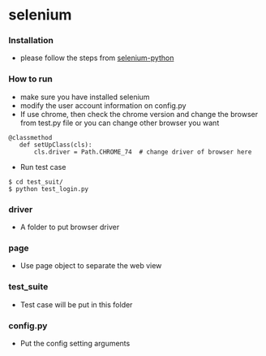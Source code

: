 # selenium

### Installation
 - please follow the steps from [selenium-python](https://selenium-python.readthedocs.io/installation.html)
 
### How to run
 - make sure you have installed selenium
 - modify the user account information on config.py
 - If use chrome, then check the chrome version and change the browser from test.py file or you can change other browser you want
 ```
@classmethod
    def setUpClass(cls):
        cls.driver = Path.CHROME_74  # change driver of browser here
 ```
 - Run test case
 ```
 $ cd test_suit/
 $ python test_login.py
 ```

### driver
 - A folder to put browser driver

### page
 - Use page object to separate the web view
 
### test_suite
 - Test case will be put in this folder
 
 ### config.py
  - Put the config setting arguments
